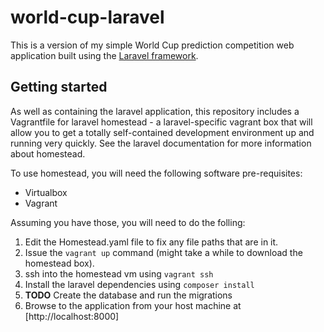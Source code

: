 world-cup-laravel
=================

This is a version of my simple World Cup prediction competition web application built 
using the [Laravel framework](http://laravel.com/).


Getting started
---------------

As well as containing the laravel application, this repository includes a Vagrantfile
for laravel homestead - a laravel-specific vagrant box that will allow you to get a
totally self-contained development environment up and running very quickly. See the
laravel documentation for more information about homestead.

To use homestead, you will need the following software pre-requisites:

+ Virtualbox
+ Vagrant

Assuming you have those, you will need to do the folling:

1. Edit the Homestead.yaml file to fix any file paths that are in it.
2. Issue the `vagrant up` command (might take a while to download the homestead box).
3. ssh into the homestead vm using `vagrant ssh`
4. Install the laravel dependencies using `composer install`
5. __TODO__ Create the database and run the migrations
6. Browse to the application from your host machine at [http://localhost:8000]

